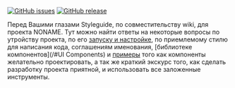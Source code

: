 [![GitHub issues](https://img.shields.io/github/issues/konstantin24121/hub.svg?style=flat-square)](https://github.com/konstantin24121/hub/issues)
[![GitHub release](https://img.shields.io/github/release/konstantin24121/hub.svg?style=flat-square)](https://github.com/konstantin24121/hub)

Перед Вашими глазами Styleguide, по совместительству wiki, для проекта NONAME. Тут можно найти ответы на некоторые вопросы по утройству проекта, по его [запуску и настройке](/#Installation), по приемлемому стилю для написания кода, соглашениям именования, [библиотеке компонентов](/#UI Components) и [примеры](/#Examples) того как компоненты желательно проектировать, а так же краткий экскурс того, как сделать разработку проекта приятной, и использовать все заложенные инструменты.
